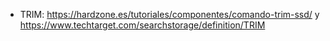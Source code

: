 * TRIM: https://hardzone.es/tutoriales/componentes/comando-trim-ssd/ y https://www.techtarget.com/searchstorage/definition/TRIM